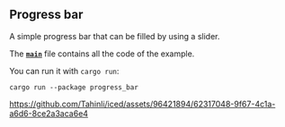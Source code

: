 ## Progress bar

A simple progress bar that can be filled by using a slider.

The __[`main`]__ file contains all the code of the example.

You can run it with `cargo run`:
```
cargo run --package progress_bar
```

[`main`]: src/main.rs


https://github.com/Tahinli/iced/assets/96421894/62317048-9f67-4c1a-a6d6-8ce2a3aca6e4

